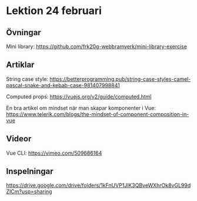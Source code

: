 # Lektion 24 februari

## Övningar

Mini library: https://github.com/frk20g-webbramverk/mini-library-exercise

## Artiklar
String case style: https://betterprogramming.pub/string-case-styles-camel-pascal-snake-and-kebab-case-981407998841

Computed props: https://vuejs.org/v2/guide/computed.html

En bra artikel om mindset när man skapar komponenter i Vue: https://www.telerik.com/blogs/the-mindset-of-component-composition-in-vue

## Videor

Vue CLI: https://vimeo.com/509686164

## Inspelningar

https://drive.google.com/drive/folders/1kFnUVP1JlK3QBveWXhrOk8vGL99dZICm?usp=sharing